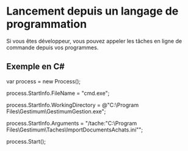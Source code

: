 # Lancement depuis un langage de programmation
Si vous êtes développeur, vous pouvez appeler les tâches en ligne de 
 commande depuis vos programmes.


## Exemple en C#


var process = new Process();


process.StartInfo.FileName = "cmd.exe";


process.StartInfo.WorkingDirectory = @"C:\Program 
 Files\Gestimum\GestimumGestion.exe";


process.StartInfo.Arguments = "/tache:"C:\Program 
 Files\Gestimum\Taches\ImportDocumentsAchats.ini"";


process.Start();


